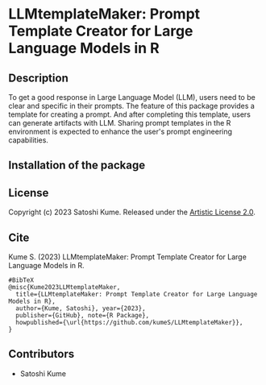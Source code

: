 # LLMtemplateMaker: Prompt Template Creator for Large Language Models in R

## Description
To get a good response in Large Language Model (LLM), users need to be clear and specific in their prompts.
The feature of this package provides a template for creating a prompt.
And after completing this template, users can generate artifacts with LLM.
Sharing prompt templates in the R environment is expected to enhance the user's prompt engineering capabilities.


## Installation of the package

    
## License

Copyright (c) 2023 Satoshi Kume. Released under the [Artistic License 2.0](http://www.perlfoundation.org/artistic_license_2_0).

## Cite

Kume S. (2023) LLMtemplateMaker: Prompt Template Creator for Large Language Models in R.

```
#BibTeX
@misc{Kume2023LLMtemplateMaker,
  title={LLMtemplateMaker: Prompt Template Creator for Large Language Models in R},
  author={Kume, Satoshi}, year={2023},
  publisher={GitHub}, note={R Package},
  howpublished={\url{https://github.com/kumeS/LLMtemplateMaker}},
}
```

## Contributors

- Satoshi Kume
